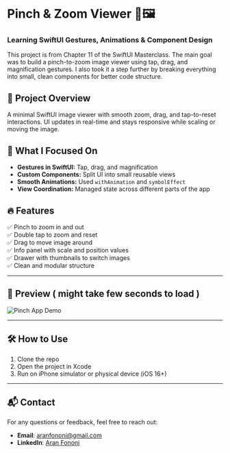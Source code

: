 # Pinch & Zoom Viewer 📱🖼️

### Learning SwiftUI Gestures, Animations & Component Design

This project is from Chapter 11 of the SwiftUI Masterclass. The main goal was to build a pinch-to-zoom image viewer using tap, drag, and magnification gestures. I also took it a step further by breaking everything into small, clean components for better code structure.

## 📌 Project Overview  
A minimal SwiftUI image viewer with smooth zoom, drag, and tap-to-reset interactions. UI updates in real-time and stays responsive while scaling or moving the image.  

## 🚀 What I Focused On  
- **Gestures in SwiftUI:** Tap, drag, and magnification  
- **Custom Components:** Split UI into small reusable views  
- **Smooth Animations:** Used `withAnimation` and `symbolEffect`  
- **View Coordination:** Managed state across different parts of the app  

## 🔥 Features  
✅ Pinch to zoom in and out  
✅ Double tap to zoom and reset  
✅ Drag to move image around  
✅ Info panel with scale and position values  
✅ Drawer with thumbnails to switch images  
✅ Clean and modular structure  

---

## 📸 Preview ( might take few seconds to load )  
![Pinch App Demo](./Documents/Readme.gif)

---

## 🛠️ How to Use  
1. Clone the repo  
2. Open the project in Xcode  
3. Run on iPhone simulator or physical device (iOS 16+)  

---

## 📬 Contact  
For any questions or feedback, feel free to reach out:  
- **Email**: [aranfononi@gmail.com](mailto:aranfononi@gmail.com)  
- **LinkedIn**: [Aran Fononi](https://www.linkedin.com/in/aran-fononi-18182b265)  
